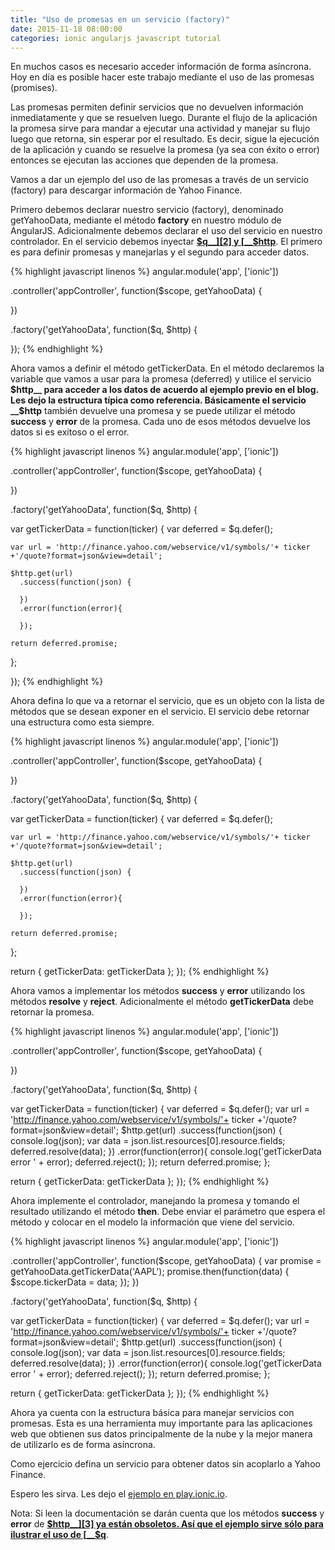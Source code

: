 ```yaml
---
title: "Uso de promesas en un servicio (factory)"
date: 2015-11-18 08:00:00
categories: ionic angularjs javascript tutorial
---
```

En muchos casos es necesario acceder información de forma asíncrona. Hoy en día es posible hacer este trabajo mediante el uso de las promesas (promises).

Las promesas permiten definir servicios que no devuelven información inmediatamente y que se resuelven luego. Durante el flujo de la aplicación la promesa sirve para mandar a ejecutar una actividad y manejar su flujo luego que retorna, sin esperar por el resultado. Es decir, sigue la ejecución de la aplicación y cuando se resuelve la promesa (ya sea con éxito o error) entonces se ejecutan las acciones que dependen de la promesa.

Vamos a dar un ejemplo del uso de las promesas a través de un servicio (factory) para descargar información de Yahoo Finance.

Primero debemos declarar nuestro servicio (factory), denominado getYahooData, mediante el método __factory__ en nuestro módulo de AngularJS. Adicionalmente debemos declarar el uso del servicio en nuestro controlador. En el servicio debemos inyectar [__$q__][2] y [__$http__][3]. El primero es para definir promesas y manejarlas y el segundo para acceder datos.

{% highlight javascript linenos %}
angular.module('app', ['ionic'])

.controller('appController', function($scope, getYahooData) {

})

.factory('getYahooData', function($q, $http) {

});
{% endhighlight %}

Ahora vamos a definir el método getTickerData. En el método declaremos la variable que vamos a usar para la promesa (deferred) y utilice el servicio __$http__ para acceder a los datos de acuerdo al ejemplo previo en el blog. Les dejo la estructura típica como referencia. Básicamente el servicio __$http__ también devuelve una promesa y se puede utilizar el método __success__ y __error__ de la promesa. Cada uno de esos métodos devuelve los datos si es exitoso o el error.

{% highlight javascript linenos %}
angular.module('app', ['ionic'])

.controller('appController', function($scope, getYahooData) {

})

.factory('getYahooData', function($q, $http) {
  
  var getTickerData = function(ticker) {
    var deferred = $q.defer();

    var url = 'http://finance.yahoo.com/webservice/v1/symbols/'+ ticker +'/quote?format=json&view=detail';

    $http.get(url)
      .success(function(json) {

      })
      .error(function(error){

      });

    return deferred.promise;
  };

});
{% endhighlight %}

Ahora defina lo que va a retornar el servicio, que es un objeto con la lista de métodos que se desean exponer en el servicio. El servicio debe retornar una estructura como esta siempre.

{% highlight javascript linenos %}
angular.module('app', ['ionic'])

.controller('appController', function($scope, getYahooData) {

})

.factory('getYahooData', function($q, $http) {
  
  var getTickerData = function(ticker) {
    var deferred = $q.defer();

    var url = 'http://finance.yahoo.com/webservice/v1/symbols/'+ ticker +'/quote?format=json&view=detail';

    $http.get(url)
      .success(function(json) {

      })
      .error(function(error){

      });

    return deferred.promise;
  };

  return {
    getTickerData: getTickerData
  };
});
{% endhighlight %}

Ahora vamos a implementar los métodos __success__ y __error__ utilizando los métodos __resolve__ y __reject__. Adicionalmente el método __getTickerData__ debe retornar la promesa.

{% highlight javascript linenos %}
angular.module('app', ['ionic'])

.controller('appController', function($scope, getYahooData) {

})

.factory('getYahooData', function($q, $http) {
  
  var getTickerData = function(ticker) {
    var deferred = $q.defer();
    var url = 'http://finance.yahoo.com/webservice/v1/symbols/'+ ticker +'/quote?format=json&view=detail';
    $http.get(url)
      .success(function(json) {
        console.log(json);
        var data = json.list.resources[0].resource.fields;
        deferred.resolve(data);
      })
      .error(function(error){
        console.log('getTickerData error ' + error);
        deferred.reject();
      });
    return deferred.promise;
  };

  return {
    getTickerData: getTickerData
  };
});
{% endhighlight %}

Ahora implemente el controlador, manejando la promesa y tomando el resultado utilizando el método __then__. Debe enviar el parámetro que espera el método y colocar en el modelo la información que viene del servicio.

{% highlight javascript linenos %}
angular.module('app', ['ionic'])

.controller('appController', function($scope, getYahooData) {
  var promise = getYahooData.getTickerData('AAPL');
  promise.then(function(data) {
    $scope.tickerData = data;
  });
})

.factory('getYahooData', function($q, $http) {
  
  var getTickerData = function(ticker) {
    var deferred = $q.defer();
    var url = 'http://finance.yahoo.com/webservice/v1/symbols/'+ ticker +'/quote?format=json&view=detail';
    $http.get(url)
      .success(function(json) {
        console.log(json);
        var data = json.list.resources[0].resource.fields;
        deferred.resolve(data);
      })
      .error(function(error){
        console.log('getTickerData error ' + error);
        deferred.reject();
      });
    return deferred.promise;
  };

  return {
    getTickerData: getTickerData
  };
});
{% endhighlight %}

Ahora ya cuenta con la estructura básica para manejar servicios con promesas. Esta es una herramienta muy importante para las aplicaciones web que obtienen sus datos principalmente de la nube y la mejor manera de utilizarlo es de forma asíncrona.

Como ejercicio defina un servicio para obtener datos sin acoplarlo a Yahoo Finance.

Espero les sirva. Les dejo el [ejemplo en play.ionic.io][1].

Nota: Si leen la documentación se darán cuenta que los métodos __success__ y __error__ de [__$http__][3] ya están obsoletos. Así que el ejemplo sirve sólo para ilustrar el uso de [__$q__][2].

[1]: http://play.ionic.io/app/428bc43d928d "Fuentes del ejemplo"
[2]: https://docs.angularjs.org/api/ng/service/$q "$q"
[3]: https://docs.angularjs.org/api/ng/service/$http "$http"
